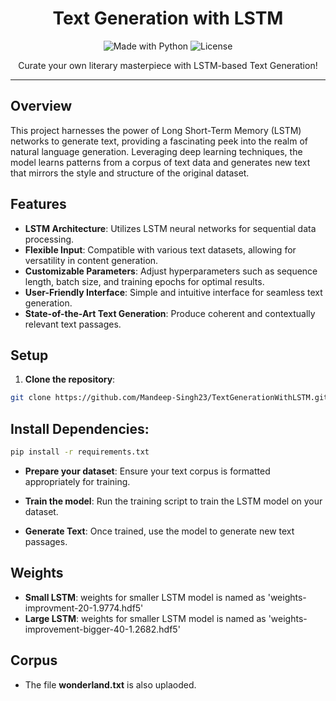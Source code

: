 <h1 align="center">Text Generation with LSTM</h1>

<p align="center">
  <img src="https://img.shields.io/badge/Made%20with-Python-blue.svg" alt="Made with Python">
  <img src="https://img.shields.io/github/license/Mandeep-Singh23/TextGenerationWithLSTM" alt="License">
</p>

<p align="center">
  Curate your own literary masterpiece with LSTM-based Text Generation!
</p>

---

## Overview

This project harnesses the power of Long Short-Term Memory (LSTM) networks to generate text, providing a fascinating peek into the realm of natural language generation. Leveraging deep learning techniques, the model learns patterns from a corpus of text data and generates new text that mirrors the style and structure of the original dataset.

## Features

- **LSTM Architecture**: Utilizes LSTM neural networks for sequential data processing.
- **Flexible Input**: Compatible with various text datasets, allowing for versatility in content generation.
- **Customizable Parameters**: Adjust hyperparameters such as sequence length, batch size, and training epochs for optimal results.
- **User-Friendly Interface**: Simple and intuitive interface for seamless text generation.
- **State-of-the-Art Text Generation**: Produce coherent and contextually relevant text passages.

## Setup

1. **Clone the repository**:

```bash
git clone https://github.com/Mandeep-Singh23/TextGenerationWithLSTM.git

```
## Install Dependencies:
```bash
pip install -r requirements.txt
```
- **Prepare your dataset**: Ensure your text corpus is formatted appropriately for training.

- **Train the model**: Run the training script to train the LSTM model on your dataset.

- **Generate Text**: Once trained, use the model to generate new text passages.

## Weights
-  **Small LSTM**: weights for smaller LSTM model is named as 'weights-improvment-20-1.9774.hdf5'
- **Large LSTM**: weights for smaller LSTM model is named as 'weights-improvement-bigger-40-1.2682.hdf5'

## Corpus
- The file **wonderland.txt** is also uplaoded.